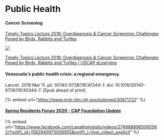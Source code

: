 # Public Health

#### Cancer Screening

[Timely Topics Lecture 2018: Overdiagnosis & Cancer Screening: Challenges Posed by Birds, Rabbits and Turtles](https://www.pathlms.com/uscap/courses/7025/)

[![](https://embedwistia-a.akamaihd.net/deliveries/4843c938d0b74da25e3bcbb836a729d69a39e0d6.jpg?image_play_button_size=2x&image_crop_resized=960x540&image_play_button=1&image_play_button_color=54bbffe0)](https://www.pathlms.com/uscap/courses/7025/video_presentations/102016?wvideo=5bsp1qcxat)

[Timely Topics Lecture 2018: Overdiagnosis & Cancer Screening: Challenges Posed by Birds, Rabbits and Turtles \| USCAP eLearning](https://www.pathlms.com/uscap/courses/7025/video_presentations/102016?wvideo=5bsp1qcxat)

#### Venezuela's public health crisis: a regional emergency.

Lancet. 2019 Mar 11. pii: S0140-6736\(19\)30344-7. doi: 10.1016/S0140-6736\(19\)30344-7. \[Epub ahead of print\]

{% embed url="https://www.ncbi.nlm.nih.gov/pubmed/30871722" %}

#### [Spring Residents Forum 2020 - CAP Foundation Update](https://www.facebook.com/capathologists/videos/2749888985065562/?notif_id=1582940973006955&notif_t=live_video_explicit)

{% embed url="https://www.facebook.com/capathologists/videos/2749888985065562/?notif\_id=1582940973006955&notif\_t=live\_video\_explicit" %}



